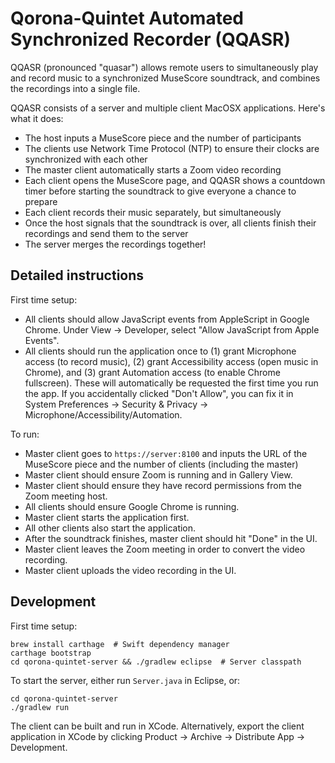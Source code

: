 Qorona-Quintet Automated Synchronized Recorder (QQASR)
======================================================

QQASR (pronounced "quasar") allows remote users to simultaneously play and record music to a synchronized MuseScore soundtrack, and combines the recordings into a single file.

QQASR consists of a server and multiple client MacOSX applications. Here's what it does:

- The host inputs a MuseScore piece and the number of participants
- The clients use Network Time Protocol (NTP) to ensure their clocks are synchronized with each other
- The master client automatically starts a Zoom video recording
- Each client opens the MuseScore page, and QQASR shows a countdown timer before starting the soundtrack to give everyone a chance to prepare
- Each client records their music separately, but simultaneously
- Once the host signals that the soundtrack is over, all clients finish their recordings and send them to the server
- The server merges the recordings together!

Detailed instructions
---------------------

First time setup:

- All clients should allow JavaScript events from AppleScript in Google Chrome. Under View -> Developer, select "Allow JavaScript from Apple Events".
- All clients should run the application once to (1) grant Microphone access (to record music), (2) grant Accessibility access (open music in Chrome), and (3) grant Automation access (to enable Chrome fullscreen). These will automatically be requested the first time you run the app. If you accidentally clicked "Don't Allow", you can fix it in System Preferences -> Security & Privacy -> Microphone/Accessibility/Automation.

To run:

- Master client goes to `https://server:8100` and inputs the URL of the MuseScore piece and the number of clients (including the master)
- Master client should ensure Zoom is running and in Gallery View.
- Master client should ensure they have record permissions from the Zoom meeting host.
- All clients should ensure Google Chrome is running.
- Master client starts the application first.
- All other clients also start the application.
- After the soundtrack finishes, master client should hit "Done" in the UI.
- Master client leaves the Zoom meeting in order to convert the video recording.
- Master client uploads the video recording in the UI.

Development
-----------

First time setup:

    brew install carthage  # Swift dependency manager
    carthage bootstrap
    cd qorona-quintet-server && ./gradlew eclipse  # Server classpath

To start the server, either run `Server.java` in Eclipse, or:

    cd qorona-quintet-server
    ./gradlew run

The client can be built and run in XCode. Alternatively, export the client application in XCode by clicking Product -> Archive -> Distribute App -> Development.

